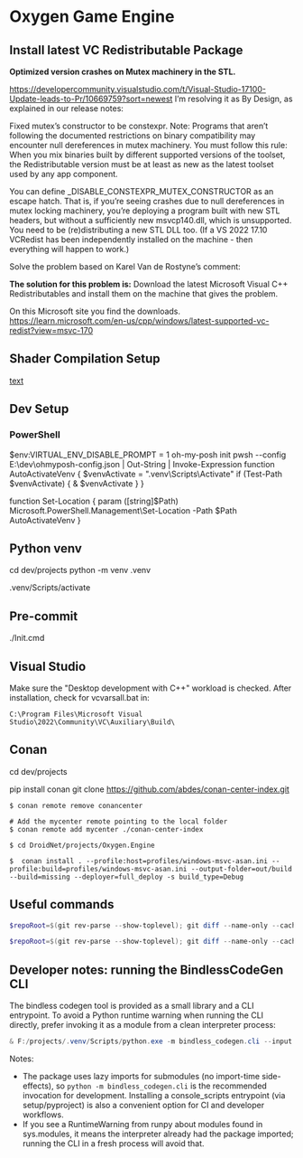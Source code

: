 # Oxygen Game Engine

## Install latest VC Redistributable Package

**Optimized version crashes on Mutex machinery in the STL.**

<https://developercommunity.visualstudio.com/t/Visual-Studio-17100-Update-leads-to-Pr/10669759?sort=newest>
I’m resolving it as By Design, as explained in our release notes:

Fixed mutex’s constructor to be constexpr.
Note: Programs that aren’t following the documented restrictions on binary compatibility may encounter null dereferences in mutex machinery. You must follow this rule:
When you mix binaries built by different supported versions of the toolset, the Redistributable version must be at least as new as the latest toolset used by any app component.

You can define \_DISABLE_CONSTEXPR_MUTEX_CONSTRUCTOR as an escape hatch.
That is, if you’re seeing crashes due to null dereferences in mutex locking machinery, you’re deploying a program built with new STL headers, but without a sufficiently new msvcp140.dll, which is unsupported. You need to be (re)distributing a new STL DLL too. (If a VS 2022 17.10 VCRedist has been independently installed on the machine - then everything will happen to work.)

Solve the problem based on Karel Van de Rostyne’s comment:

**The solution for this problem is:**
Download the latest Microsoft Visual C++ Redistributables and install them on
the machine that gives the problem.

On this Microsoft site you find the downloads.
<https://learn.microsoft.com/en-us/cpp/windows/latest-supported-vc-redist?view=msvc-170>

## Shader Compilation Setup

[text](https://github.com/Devaniti/GetDXC)

## Dev Setup

### PowerShell

$env:VIRTUAL_ENV_DISABLE_PROMPT = 1
oh-my-posh init pwsh --config E:\dev\ohmyposh-config.json | Out-String | Invoke-Expression
function AutoActivateVenv {
$venvActivate = ".venv\Scripts\Activate"
if (Test-Path $venvActivate) {
& $venvActivate
}
}

function Set-Location {
param ([string]$Path)
Microsoft.PowerShell.Management\Set-Location -Path $Path
AutoActivateVenv
}

## Python venv

cd dev/projects
python -m venv .venv

.venv/Scripts/activate

## Pre-commit

./Init.cmd

## Visual Studio

Make sure the "Desktop development with C++" workload is checked.
After installation, check for vcvarsall.bat in:

```
C:\Program Files\Microsoft Visual Studio\2022\Community\VC\Auxiliary\Build\
```

## Conan

cd dev/projects

pip install conan
git clone <https://github.com/abdes/conan-center-index.git>

```shell
$ conan remote remove conancenter

# Add the mycenter remote pointing to the local folder
$ conan remote add mycenter ./conan-center-index

$ cd DroidNet/projects/Oxygen.Engine

$  conan install . --profile:host=profiles/windows-msvc-asan.ini --profile:build=profiles/windows-msvc-asan.ini --output-folder=out/build --build=missing --deployer=full_deploy -s build_type=Debug

```

## Useful commands

```powershell
$repoRoot=$(git rev-parse --show-toplevel); git diff --name-only --cached | Where-Object { $_ -match '\.(h|cpp)$' } | ForEach-Object { $abs=Join-Path $repoRoot $_; clang-format -i $abs; Write-Output "Formatted: $abs" }
```

```powershell
$repoRoot=$(git rev-parse --show-toplevel); git diff --name-only --cached | Where-Object { $_ -match '(CMakeLists\.txt|\.cmake)$' } | ForEach-Object { $abs=Join-Path $repoRoot $_; gersemi -i $abs; Write-Output "Formatted: $abs" }
```

## Developer notes: running the BindlessCodeGen CLI

The bindless codegen tool is provided as a small library and a CLI entrypoint. To avoid a Python runtime warning when running the CLI directly, prefer invoking it as a module from a clean interpreter process:

```powershell
& F:/projects/.venv/Scripts/python.exe -m bindless_codegen.cli --input <path-to-BindingSlots.yaml> --out-cpp out.h --out-hlsl out.hlsl
```

Notes:

- The package uses lazy imports for submodules (no import-time side-effects), so `python -m bindless_codegen.cli` is the recommended invocation for development. Installing a console_scripts entrypoint (via setup/pyproject) is also a convenient option for CI and developer workflows.
- If you see a RuntimeWarning from runpy about modules found in sys.modules, it means the interpreter already had the package imported; running the CLI in a fresh process will avoid that.
